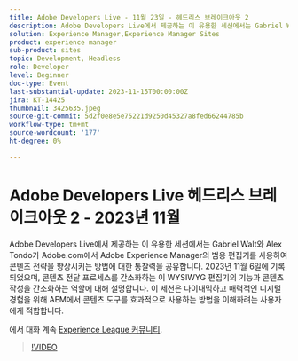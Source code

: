 ```yaml
---
title: Adobe Developers Live - 11월 23일 - 헤드리스 브레이크아웃 2
description: Adobe Developers Live에서 제공하는 이 유용한 세션에서는 Gabriel Walt와 Alex Tondo가 Adobe.com에서 Adobe Experience Manager의 범용 편집기를 사용하여 콘텐츠 전략을 향상시키는 방법에 대한 통찰력을 공유합니다. 2023년 11월 6일에 기록되었으며, 콘텐츠 전달 프로세스를 간소화하는 이 WYSIWYG 편집기의 기능과 콘텐츠 작성을 간소화하는 역할에 대해 설명합니다. 이 세션은 다이내믹하고 매력적인 디지털 경험을 위해 AEM에서 콘텐츠 도구를 효과적으로 사용하는 방법을 이해하려는 사용자에게 적합합니다.
solution: Experience Manager,Experience Manager Sites
product: experience manager
sub-product: sites
topic: Development, Headless
role: Developer
level: Beginner
doc-type: Event
last-substantial-update: 2023-11-15T00:00:00Z
jira: KT-14425
thumbnail: 3425635.jpeg
source-git-commit: 5d2f0e8e5e75221d9250d45327a8fed66244785b
workflow-type: tm+mt
source-wordcount: '177'
ht-degree: 0%

---
```



# Adobe Developers Live 헤드리스 브레이크아웃 2 - 2023년 11월

Adobe Developers Live에서 제공하는 이 유용한 세션에서는 Gabriel Walt와 Alex Tondo가 Adobe.com에서 Adobe Experience Manager의 범용 편집기를 사용하여 콘텐츠 전략을 향상시키는 방법에 대한 통찰력을 공유합니다. 2023년 11월 6일에 기록되었으며, 콘텐츠 전달 프로세스를 간소화하는 이 WYSIWYG 편집기의 기능과 콘텐츠 작성을 간소화하는 역할에 대해 설명합니다. 이 세션은 다이내믹하고 매력적인 디지털 경험을 위해 AEM에서 콘텐츠 도구를 효과적으로 사용하는 방법을 이해하려는 사용자에게 적합합니다.

에서 대화 계속 [Experience League 커뮤니티](https://adobe.ly/46ELi7X).

>[!VIDEO](https://video.tv.adobe.com/v/3425635/?learn=on)

